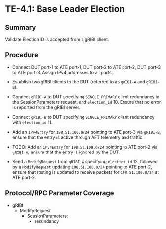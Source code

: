 # TE-4.1: Base Leader Election

## Summary

Validate Election ID is accepted from a gRIBI client.

## Procedure

*   Connect DUT port-1 to ATE port-1, DUT port-2 to ATE port-2, DUT port-3 to
    ATE port-3. Assign IPv4 addresses to all ports.

*   Establish two gRIBI clients to the DUT (referred to as `gRIBI-A` and
    `gRIBI-B`).

*   Connect `gRIBI-A` to DUT specifying `SINGLE_PRIMARY` client redundancy in
    the SessionParameters request, and `election_id` 10. Ensure that no error is
    reported from the gRIBI server.

*   Connect `gRIBI-B` to DUT specifying `SINGLE_PRIMARY` client redundancy with
    `election_id` 11.

*   Add an `IPv4Entry` for `198.51.100.0/24` pointing to ATE port-3 via
    `gRIBI-B`, ensure that the entry is active through AFT telemetry and
    traffic.

*   TODO: Add an `IPv4Entry` for `198.51.100.0/24` pointing to ATE port-2 via
    `gRIBI-A`, ensure that the entry is ignored by the DUT.

*   Send a `ModifyRequest` from `gRIBI-A` specifying `election_id` 12, followed
    by a `ModifyRequest` updating `198.51.100.0/24` pointing to ATE port-2,
    ensure that routing is updated to receive packets for `198.51.100.0/24` at
    ATE port-2.

## Protocol/RPC Parameter Coverage

*   gRIBI
    *   ModifyRequest
        *   SessionParameters:
            *   redundancy
